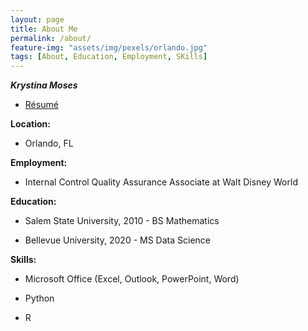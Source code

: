 ```yaml
---
layout: page
title: About Me
permalink: /about/
feature-img: "assets/img/pexels/orlando.jpg"
tags: [About, Education, Employment, SKills]
---
```


**_Krystina Moses_**

* <a href="https://documentcloud.adobe.com/link/track?uri=urn:aaid:scds:US:4539ff55-ac3b-4f57-bd82-3d1e47c4138c" target="_blank">Résumé</a>

**Location:** 
* Orlando, FL

**Employment:** 
* Internal Control Quality Assurance Associate at Walt Disney World

**Education:** 
* Salem State University, 2010 - BS Mathematics

* Bellevue University, 2020 - MS Data Science

**Skills:**
* Microsoft Office (Excel, Outlook, PowerPoint, Word)

* Python

* R
